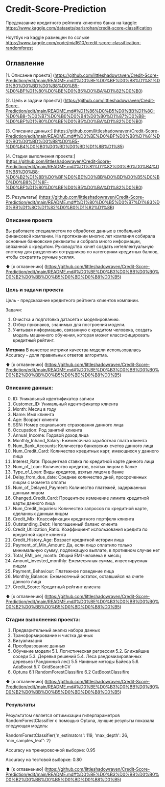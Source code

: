 # Credit-Score-Prediction
Предсказание кредитного рейтинга клиентов банка на kaggle: https://www.kaggle.com/datasets/parisrohan/credit-score-classification

Ноутбук на kaggle размещен по сслыке https://www.kaggle.com/code/mia1610/credit-score-classification-randomforest

## Оглавление
[1. Описание проекта] (https://github.com/littleshadowraven/Credit-Score-Prediction/edit/main/README.md#%D0%BE%D0%BF%D0%B8%D1%81%D0%B0%D0%BD%D0%B8%D0%B5-%D0%BF%D1%80%D0%BE%D0%B5%D0%BA%D1%82%D0%B0)

[2. Цель и задачи проекта] (https://github.com/littleshadowraven/Credit-Score-Prediction/edit/main/README.md#%D1%86%D0%B5%D0%BB%D1%8C-%D0%B8-%D0%B7%D0%B0%D0%B4%D0%B0%D1%87%D0%B8-%D0%BF%D1%80%D0%BE%D0%B5%D0%BA%D1%82%D0%B0)

[3. Описание данных:] (https://github.com/littleshadowraven/Credit-Score-Prediction/edit/main/README.md#%D0%BE%D0%BF%D0%B8%D1%81%D0%B0%D0%BD%D0%B8%D0%B5-%D0%B4%D0%B0%D0%BD%D0%BD%D1%8B%D1%85)

[4. Стадии выполнения проекта:] (https://github.com/littleshadowraven/Credit-Score-Prediction/edit/main/README.md#%D1%81%D1%82%D0%B0%D0%B4%D0%B8%D0%B8-%D0%B2%D1%8B%D0%BF%D0%BE%D0%BB%D0%BD%D0%B5%D0%BD%D0%B8%D1%8F-%D0%BF%D1%80%D0%BE%D0%B5%D0%BA%D1%82%D0%B0)

[5. Результаты] (https://github.com/littleshadowraven/Credit-Score-Prediction/edit/main/README.md#%D1%80%D0%B5%D0%B7%D1%83%D0%BB%D1%8C%D1%82%D0%B0%D1%82%D1%8B)


### Описание проекта
Вы работаете специалистом по обработке данных в глобальной финансовой компании. На протяжении многих лет компания собирала основные банковские реквизиты и собрала много информации, связанной с кредитом. Руководство хочет создать интеллектуальную систему для разделения сотрудников по категориям кредитных баллов, чтобы сократить ручные усилия.

:arrow_up: [к оглавнению] (https://github.com/littleshadowraven/Credit-Score-Prediction/edit/main/README.md#%D0%BE%D0%B3%D0%BB%D0%B0%D0%B2%D0%BB%D0%B5%D0%BD%D0%B8%D0%B5)

### Цель и задачи проекта
Цель - предсказание кредитного рейтинга клиентов компании. 

Задачи:
1. Очистка и подготовка датасета к моделированию.
2. Отбор признаков, значимых для построения модели.
3. Учитывая информацию, связанную с кредитом человека, создать модель машинного обучения, которая может классифицировать кредитный рейтинг.

**Метрика**
В качестве метрики качества модели использовалась Accuracy - доля правильных ответов алгоритма.

:arrow_up: [к оглавнению] (https://github.com/littleshadowraven/Credit-Score-Prediction/edit/main/README.md#%D0%BE%D0%B3%D0%BB%D0%B0%D0%B2%D0%BB%D0%B5%D0%BD%D0%B8%D0%B5)

### Описание данных:
  0. ID: Уникальный идентификатор записи
  1. Customer_ID: Уникальный идентификатор клиента
  2. Month: Месяц в году
  3. Name: Имя клиента
  4. Age: Возраст клиента
  5. SSN: Номер социального страхования данного лица
  6. Occupation: Род занятий клиента
  7. Annual_Income: Годовой доход лица
  8. Monthly_Inhand_Salary: Ежемесячная заработная плата клиента
  9. Num_Bank_Accounts: Количество банковских счетов данного лица
  10. Num_Credit_Card: Количество кредитных карт, имеющихся у данного лица
  11. Interest_Rate: Процентная ставка по кредитной карте данного лица
  12. Num_of_Loan: Количество кредитов, взятых лицом в банке
  13. Type_of_Loan: Виды кредитов, взятых лицом в банке
  14. Delay_from_due_date: Среднее количество дней, просроченных лицом с момента оплаты
  15. Num_of_Delayed_Payment: Количество платежей, задержанных данным лицом
  16. Changed_Credit_Card: Процентное изменение лимита кредитной карты данного лица
  17. Num_Credit_Inquiries: Количество запросов по кредитной карте, сделанных данным лицом
  18. Credit_Mix: Классификация кредитного портфеля клиента
  19. Outstanding_Debt: Непогашенный баланс клиента
  20. Credit_Utilization_Ratio: Коэффициент использования кредита по кредитной карте клиента
  21. Credit_History_Age: Возраст кредитной истории лица
  22. Payment_of_Min_Amount: Да, если лицо оплатило только минимальную сумму, подлежащую выплате, в противном случае нет
  23. Total_EMI_per_month: Общий EMI человека в месяц
  24. Amount_invested_monthly: Ежемесячная сумма, инвестируемая лицом
  25. Payment_Behaviour: Платежное поведение лица
  26. Monthly_Balance: Ежемесячный остаток, оставшийся на счете данного лица
  27. Credit_Score: Кредитный рейтинг клиента

:arrow_up: [к оглавнению] (https://github.com/littleshadowraven/Credit-Score-Prediction/edit/main/README.md#%D0%BE%D0%B3%D0%BB%D0%B0%D0%B2%D0%BB%D0%B5%D0%BD%D0%B8%D0%B5)

### Стадии выполнения проекта:
  1. Предварительный анализ набора данных
  2. Трансформирование и чистка данных
  3. Визуализация
  4. Преобразование данных
  5. Обучение модели
    5.1. Логистическая регрессия
    5.2. Ближайшие соседи
    5.3. Деревья решений
    5.4. Леса рандомизированных деревьев (Рандомный лес)
    5.5 Наивные методы Байеса
    5.6. AdaBoost
    5.7. GridSearchCV
  6. Optuna
    6.1 RandomForestClassifire
    6.2 CatBoostClassifire

:arrow_up: [к оглавнению] (https://github.com/littleshadowraven/Credit-Score-Prediction/edit/main/README.md#%D0%BE%D0%B3%D0%BB%D0%B0%D0%B2%D0%BB%D0%B5%D0%BD%D0%B8%D0%B5)

### Результаты
Результатом является оптимизации гиперпараметров RandomForestClassifier с помощью Optuna, лучшие результы показала следующая модель:

RandomForestClassifier{'n_estimators': 119, 'max_depth': 26, 'min_samples_leaf': 2}

Accuracy на тренировочной выборке: 0.95

Accuracy на тестовой выборке: 0.80

:arrow_up: [к оглавнению] (https://github.com/littleshadowraven/Credit-Score-Prediction/edit/main/README.md#%D0%BE%D0%B3%D0%BB%D0%B0%D0%B2%D0%BB%D0%B5%D0%BD%D0%B8%D0%B5)
